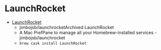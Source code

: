 # LaunchRocket
- [LaunchRocket](https://github.com/jimbojsb/launchrocket)
  -  jimbojsb/launchrocketArchived LaunchRocket
  - A Mac PrefPane to manage all your Homebrew-installed services - jimbojsb/launchrocket
  - `brew cask install LaunchRocket`
